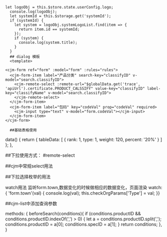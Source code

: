     let logoObj = this.$store.state.userConfig.logo;
      console.log(logoObj);
      let systemId = this.$storage.get('systemId');
      if (systemId) {
        let system = logoObj.systemLogoList.find(item => {
          return item.id == systemId;
        });
        if (system) {
          console.log(system.title);
        }
      }
	  ## dialog 模板
	  <template>
  <cjm-dialog ref="dialog" :height="700" :ok-handler="submit" :visible.sync="visible" :title="title">

    <cjm-form ref="form" :model="form" :rules="rules">
      <cjm-form-item label="产品分类" search-key="classifyID" v-model="search.classifyID">
        <cjm-remote-select :remote-url="$globalData.get('trace', 'apiUrl').certificate.PRODUCT_CALSSIFY" value-key="classifyID" label-key="classifyName" v-model="search.classifyID">
        </cjm-remote-select>
      </cjm-form-item>
      <cjm-form-item label="包码" key="codeVal" prop="codeVal" required>
        <cjm-input type="text" v-model="form.codeVal"></cjm-input>
      </cjm-form-item>
    </cjm-form>
  </cjm-dialog>
</template>
<script>
import traceRecordEdit from '../traceRecord/components/traceRecord-edit.vue';
export default {
  components: { traceRecordEdit },
  data() {
    // const traceApiUrl = this.$globalData.get('trace', 'apiUrl');
    return { visible: false, title: '打包', form: {}, rules: {} };
  },
  computed: {},
  methods: {
    async submit() {},
    show(data) {
      this.visible = true;
    }
  }
};
</script>
<style rel="stylesheet/less" lang="less" scoped>
</style>

      ##基础表格使用
   <div class="tablelct">
      <cjm-table :data="tableData">
        <cjm-table-column prop="rank" label="排名"></cjm-table-column>
        <cjm-table-column prop="type" label="品类"></cjm-table-column>
        <cjm-table-column prop="weight" label="重量"></cjm-table-column>
        <cjm-table-column prop="percent" label="占比总数">
         <template slot-scope="scope">
          {{scope.row.templetID}}
          </template>
          </cjm-table-column>
      </cjm-table>
    </div>

  data() {
    return {
      tableData: [
        {
          rank: 1,
          type: 1,
          weight: 120,
          percent: '20%'
        }
      ]
    };
  },

##下拉使用方式：
#remote-select
<cjm-search-item label="产品分类" search-key="classifyID" v-model="search.classifyID">
          <cjm-remote-select :remote-url="$globalData.get('trace', 'apiUrl').certificate.PRODUCT_CALSSIFY" value-key="classifyID" label-key="classifyName" v-model="search.classifyID">
          </cjm-remote-select>
</cjm-search-item>
<nz-select v-model="item.productName">
    <nz-option v-for="(item,index) in infoVal" :key="index" :label="item.ProductName" :value="item.PesticideId"></nz-option>
</nz-select>

##cjm中常规select用法
 <cjm-form-item label="被检单位" prop="orgID">      
  <cjm-select v-model="form.orgID" placeholder="" :readonly="readonly" :disabled="disabled">
    <cjm-option v-for="item in optionsType" :key="item.id" :label="item.name" :value="item.id">
    </cjm-option>
  </cjm-select>
  </cjm-form-item>

##下拉选择枚举的用法

<cjm-form-item label="所属镇" prop="standard" required>
          <cjm-enum-select v-model="form.town" enum-name="崇明乡镇" enum-namespace="trace" :clearable="true"></cjm-enum-select>
 </cjm-form-item>
 watch用法 监听form.town,数据变化的时候做相应的数据变化，页面渲染
  watch: {
    'form.town'(val) {
      console.log(val);
      this.checkOrgParams['Type'] = val;
    }}

 ##cjm-list中添加查询参数

<cjm-list :request-url="requestUrl" :need-base-search="false" :need-advanced-search="true" ref="list" :before-search="beforeSearch" :auto-get-data="false">
methods: {
  beforeSearch(conditions){
    if (conditions.productID && conditions.productID.indexOf(',') > 0) {
      let a = conditions.productID.split(',');
      conditions.productID = a[0];
      conditions.specID = a[1];
    }
    return conditions;
  },
}